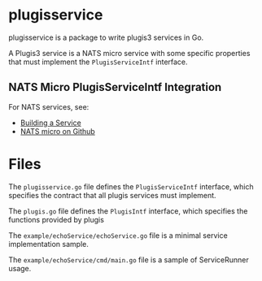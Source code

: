 # plugisservice

plugisservice is a package to write plugis3 services in Go.

A Plugis3 service is a NATS micro service with some specific properties that must implement the `PlugisServiceIntf` interface.

## NATS Micro PlugisServiceIntf Integration

For NATS services, see:
- [Building a Service](https://docs.nats.io/using-nats/nex/getting-started/building-service)
- [NATS micro on Github](https://github.com/nats-io/nats.go/tree/main/micro)

# Files

The `plugisservice.go` file defines the `PlugisServiceIntf` interface, which specifies the contract that all plugis services must implement.

The `plugis.go` file defines the `PlugisIntf` interface, which specifies the functions provided by plugis

The `example/echoService/echoService.go` file is a minimal service implementation sample.

The `example/echoService/cmd/main.go` file is a sample of ServiceRunner usage.